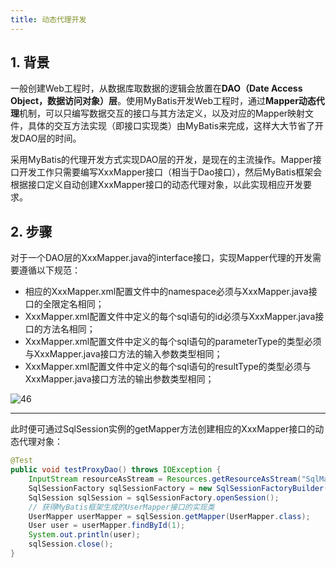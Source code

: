 ```yaml
---
title: 动态代理开发
---
```


## 1. 背景

一般创建Web工程时，从数据库取数据的逻辑会放置在**DAO（Date Access Object，数据访问对象）层**。使用MyBatis开发Web工程时，通过**Mapper动态代理**机制，可以只编写数据交互的接口与其方法定义，以及对应的Mapper映射文件，具体的交互方法实现（即接口实现类）由MyBatis来完成，这样大大节省了开发DAO层的时间。

采用MyBatis的代理开发方式实现DAO层的开发，是现在的主流操作。Mapper接口开发工作只需要编写XxxMapper接口（相当于Dao接口），然后MyBatis框架会根据接口定义自动创建XxxMapper接口的动态代理对象，以此实现相应开发要求。

## 2. 步骤

对于一个DAO层的XxxMapper.java的interface接口，实现Mapper代理的开发需要遵循以下规范：

- 相应的XxxMapper.xml配置文件中的namespace必须与XxxMapper.java接口的全限定名相同；
- XxxMapper.xml配置文件中定义的每个sql语句的id必须与XxxMapper.java接口的方法名相同；
- XxxMapper.xml配置文件中定义的每个sql语句的parameterType的类型必须与XxxMapper.java接口方法的输入参数类型相同；
- XxxMapper.xml配置文件中定义的每个sql语句的resultType的类型必须与XxxMapper.java接口方法的输出参数类型相同；

![46](https://chua-n.gitee.io/figure-bed/notebook/JavaWeb/MyBatis/46.png)

---

此时便可通过SqlSession实例的getMapper方法创建相应的XxxMapper接口的动态代理对象：

```java
@Test
public void testProxyDao() throws IOException {
    InputStream resourceAsStream = Resources.getResourceAsStream("SqlMapConfig.xml");
    SqlSessionFactory sqlSessionFactory = new SqlSessionFactoryBuilder().build(resourceAsStream);
    SqlSession sqlSession = sqlSessionFactory.openSession();
    // 获得MyBatis框架生成的UserMapper接口的实现类
    UserMapper userMapper = sqlSession.getMapper(UserMapper.class);
    User user = userMapper.findById(1);
    System.out.println(user);
    sqlSession.close();
}
```

